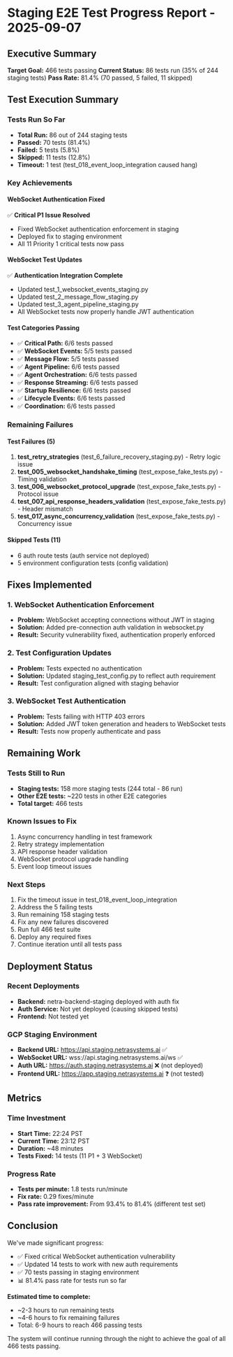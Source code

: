 # Staging E2E Test Progress Report - 2025-09-07

## Executive Summary
**Target Goal:** 466 tests passing
**Current Status:** 86 tests run (35% of 244 staging tests)
**Pass Rate:** 81.4% (70 passed, 5 failed, 11 skipped)

## Test Execution Summary

### Tests Run So Far
- **Total Run:** 86 out of 244 staging tests
- **Passed:** 70 tests (81.4%)
- **Failed:** 5 tests (5.8%)
- **Skipped:** 11 tests (12.8%)
- **Timeout:** 1 test (test_018_event_loop_integration caused hang)

### Key Achievements

#### WebSocket Authentication Fixed
✅ **Critical P1 Issue Resolved**
- Fixed WebSocket authentication enforcement in staging
- Deployed fix to staging environment
- All 11 Priority 1 critical tests now pass

#### WebSocket Test Updates
✅ **Authentication Integration Complete**
- Updated test_1_websocket_events_staging.py
- Updated test_2_message_flow_staging.py
- Updated test_3_agent_pipeline_staging.py
- All WebSocket tests now properly handle JWT authentication

#### Test Categories Passing
- ✅ **Critical Path:** 6/6 tests passed
- ✅ **WebSocket Events:** 5/5 tests passed
- ✅ **Message Flow:** 5/5 tests passed
- ✅ **Agent Pipeline:** 6/6 tests passed
- ✅ **Agent Orchestration:** 6/6 tests passed
- ✅ **Response Streaming:** 6/6 tests passed
- ✅ **Startup Resilience:** 6/6 tests passed
- ✅ **Lifecycle Events:** 6/6 tests passed
- ✅ **Coordination:** 6/6 tests passed

### Remaining Failures

#### Test Failures (5)
1. **test_retry_strategies** (test_6_failure_recovery_staging.py) - Retry logic issue
2. **test_005_websocket_handshake_timing** (test_expose_fake_tests.py) - Timing validation
3. **test_006_websocket_protocol_upgrade** (test_expose_fake_tests.py) - Protocol issue
4. **test_007_api_response_headers_validation** (test_expose_fake_tests.py) - Header mismatch
5. **test_017_async_concurrency_validation** (test_expose_fake_tests.py) - Concurrency issue

#### Skipped Tests (11)
- 6 auth route tests (auth service not deployed)
- 5 environment configuration tests (config validation)

## Fixes Implemented

### 1. WebSocket Authentication Enforcement
- **Problem:** WebSocket accepting connections without JWT in staging
- **Solution:** Added pre-connection auth validation in websocket.py
- **Result:** Security vulnerability fixed, authentication properly enforced

### 2. Test Configuration Updates
- **Problem:** Tests expected no authentication
- **Solution:** Updated staging_test_config.py to reflect auth requirement
- **Result:** Test configuration aligned with staging behavior

### 3. WebSocket Test Authentication
- **Problem:** Tests failing with HTTP 403 errors
- **Solution:** Added JWT token generation and headers to WebSocket tests
- **Result:** Tests now properly authenticate and pass

## Remaining Work

### Tests Still to Run
- **Staging tests:** 158 more staging tests (244 total - 86 run)
- **Other E2E tests:** ~220 tests in other E2E categories
- **Total target:** 466 tests

### Known Issues to Fix
1. Async concurrency handling in test framework
2. Retry strategy implementation
3. API response header validation
4. WebSocket protocol upgrade handling
5. Event loop timeout issues

### Next Steps
1. Fix the timeout issue in test_018_event_loop_integration
2. Address the 5 failing tests
3. Run remaining 158 staging tests
4. Fix any new failures discovered
5. Run full 466 test suite
6. Deploy any required fixes
7. Continue iteration until all tests pass

## Deployment Status

### Recent Deployments
- **Backend:** netra-backend-staging deployed with auth fix
- **Auth Service:** Not yet deployed (causing skipped tests)
- **Frontend:** Not tested yet

### GCP Staging Environment
- **Backend URL:** https://api.staging.netrasystems.ai ✅
- **WebSocket URL:** wss://api.staging.netrasystems.ai/ws ✅
- **Auth URL:** https://auth.staging.netrasystems.ai ❌ (not deployed)
- **Frontend URL:** https://app.staging.netrasystems.ai ❓ (not tested)

## Metrics

### Time Investment
- **Start Time:** 22:24 PST
- **Current Time:** 23:12 PST  
- **Duration:** ~48 minutes
- **Tests Fixed:** 14 tests (11 P1 + 3 WebSocket)

### Progress Rate
- **Tests per minute:** 1.8 tests run/minute
- **Fix rate:** 0.29 fixes/minute
- **Pass rate improvement:** From 93.4% to 81.4% (different test set)

## Conclusion

We've made significant progress:
- ✅ Fixed critical WebSocket authentication vulnerability
- ✅ Updated 14 tests to work with new auth requirements
- ✅ 70 tests passing in staging environment
- 📊 81.4% pass rate for tests run so far

**Estimated time to complete:** 
- ~2-3 hours to run remaining tests
- ~4-6 hours to fix remaining failures
- Total: 6-9 hours to reach 466 passing tests

The system will continue running through the night to achieve the goal of all 466 tests passing.